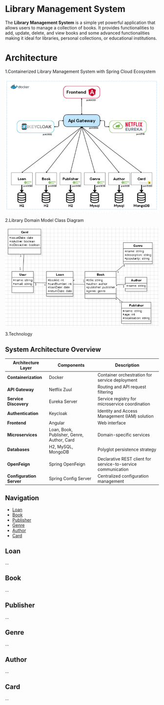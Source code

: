 # Library Management System

The **Library Management System** is a simple yet powerful application that allows users to manage a collection of books. It provides functionalities to add, update, delete, and view books and some advanced functionalities making it ideal for libraries, personal collections, or educational institutions.

# Architecture 
1.Containerized Library Management System with Spring Cloud Ecosystem

![Alt Text Description](diagramprojet.png)

2.Library Domain Model Class Diagram

![Alt Text Description](diagclasse.PNG)

3.Technology
## System Architecture Overview

| Architecture Layer       | Components                                                                 | Description                                                                 |
|--------------------------|----------------------------------------------------------------------------|-----------------------------------------------------------------------------|
| **Containerization**     | Docker                                                                     | Container orchestration for service deployment                              |
| **API Gateway**          | Netflix Zuul                                                               | Routing and API request filtering                                           |
| **Service Discovery**    | Eureka Server                                                              | Service registry for microservice coordination                              |
| **Authentication**       | Keycloak                                                                   | Identity and Access Management (IAM) solution                               |
| **Frontend**             | Angular                                                                    | Web interface                                                               |
| **Microservices**        | Loan, Book, Publisher, Genre, Author, Card                                 | Domain-specific services                                                    |
| **Databases**            | H2, MySQL, MongoDB                                                         | Polyglot persistence strategy                                               |
| **OpenFeign**            | Spring OpenFeign                                                           | Declarative REST client for service-to-service communication                |
| **Configuration Server** | Spring Config Server                                                       | Centralized configuration management                                        |
 

## Navigation
- [Loan](#Loan)
- [Book](#Book)
- [Publisher](#Publisher)
- [Genre](#Genre)
- [Author](#Author)
- [Card](#Card)

<a name="Loan"></a>
## Loan
...

<a name="Book"></a>
## Book
...

<a name="Publisher"></a>
## Publisher
...

<a name="Genre"></a>
## Genre
...

<a name="Author"></a>
## Author
...

<a name="Card"></a>
## Card
...




















